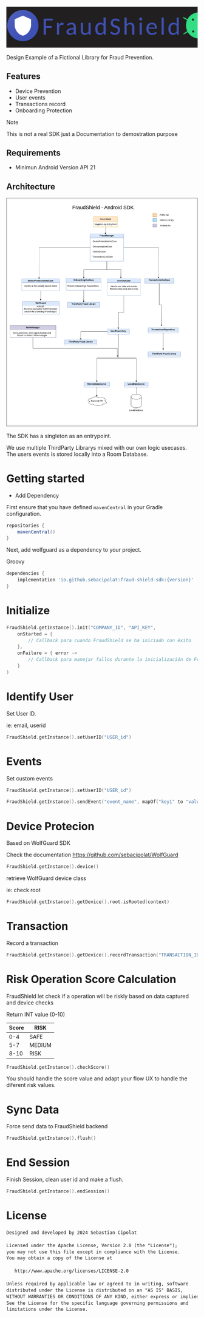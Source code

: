 <p align="center">
<img src="/banner.png"/>
</p>
Design Example of a Fictional Library for Fraud Prevention.
</br>


## Features
* Device Prevention
* User events
* Transactions record
* Onboarding Protection

> [!NOTE]  
> This is not a real SDK just a Documentation to demostration purpose

## Requirements
* Minimun Android Version API 21
  
  
## Architecture
<img src="/FraudShield.drawio.png"/>

The SDK has a singleton as an entrypoint.

We use multiple ThirdParty Librarys mixed with our own logic usecases.
The users events is stored locally into a Room Database.

# Getting started

* Add Dependency

First ensure that you have defined `mavenCentral` in your Gradle configuration.

```groovy
repositories {
    mavenCentral()
}
```

Next, add wolfguard as a dependency to your project.

Groovy
```groovy
dependencies {
    implementation 'io.github.sebacipolat:fraud-shield-sdk:{version}'
}
```

# Initialize
  
```kotlin
FraudShield.getInstance().init("COMPANY_ID", "API_KEY",
    onStarted = {
        // Callback para cuando FraudShield se ha iniciado con éxito
    },
    onFailure = { error ->
        // Callback para manejar fallos durante la inicialización de FraudShield
    }
)
```
# Identify User

Set User ID.

ie: email, userid

```kotlin
FraudShield.getInstance().setUserID("USER_id")
```

# Events

Set custom events

```kotlin
FraudShield.getInstance().setUserID("USER_id")
```

```kotlin
FraudShield.getInstance().sendEvent("event_name", mapOf("key1" to "value1", "key2" to 123, "key3" to true))
```

# Device Protecion 

Based on WolfGuard SDK

Check the documentation https://github.com/sebacipolat/WolfGuard

```kotlin
FraudShield.getInstance().device()
```
retrieve WolfGuard device class

ie: check root

```kotlin
FraudShield.getInstance().getDevice().root.isRooted(context)
```

# Transaction
Record a transaction 

```kotlin
FraudShield.getInstance().getDevice().recordTransaction("TRANSACTION_ID","body")
```

#  Risk Operation Score Calculation 

FraudShield let check if a operation will be riskly based on data captured and device checks

Return INT value (0-10)

| Score | RISK | 
|-----------|------|
| 0-4  | SAFE | 
| 5-7  | MEDIUM| 
| 8-10 |  RISK    | 


```kotlin
FraudShield.getInstance().checkScore()
```

You should handle the score value and adapt your flow UX to handle the diferent risk values.

# Sync Data

Force send data to FraudShield backend

```kotlin
FraudShield.getInstance().flush()
```

# End Session

Finish Session, clean user id and make a flush.

```kotlin
FraudShield.getInstance().endSession()
```



# License
```xml
Designed and developed by 2024 Sebastian Cipolat

Licensed under the Apache License, Version 2.0 (the "License");
you may not use this file except in compliance with the License.
You may obtain a copy of the License at

   http://www.apache.org/licenses/LICENSE-2.0

Unless required by applicable law or agreed to in writing, software
distributed under the License is distributed on an "AS IS" BASIS,
WITHOUT WARRANTIES OR CONDITIONS OF ANY KIND, either express or implied.
See the License for the specific language governing permissions and
limitations under the License.
```
